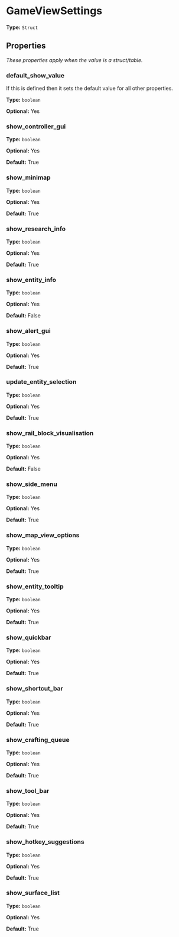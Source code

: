 # GameViewSettings

**Type:** `Struct`

## Properties

*These properties apply when the value is a struct/table.*

### default_show_value

If this is defined then it sets the default value for all other properties.

**Type:** `boolean`

**Optional:** Yes

### show_controller_gui

**Type:** `boolean`

**Optional:** Yes

**Default:** True

### show_minimap

**Type:** `boolean`

**Optional:** Yes

**Default:** True

### show_research_info

**Type:** `boolean`

**Optional:** Yes

**Default:** True

### show_entity_info

**Type:** `boolean`

**Optional:** Yes

**Default:** False

### show_alert_gui

**Type:** `boolean`

**Optional:** Yes

**Default:** True

### update_entity_selection

**Type:** `boolean`

**Optional:** Yes

**Default:** True

### show_rail_block_visualisation

**Type:** `boolean`

**Optional:** Yes

**Default:** False

### show_side_menu

**Type:** `boolean`

**Optional:** Yes

**Default:** True

### show_map_view_options

**Type:** `boolean`

**Optional:** Yes

**Default:** True

### show_entity_tooltip

**Type:** `boolean`

**Optional:** Yes

**Default:** True

### show_quickbar

**Type:** `boolean`

**Optional:** Yes

**Default:** True

### show_shortcut_bar

**Type:** `boolean`

**Optional:** Yes

**Default:** True

### show_crafting_queue

**Type:** `boolean`

**Optional:** Yes

**Default:** True

### show_tool_bar

**Type:** `boolean`

**Optional:** Yes

**Default:** True

### show_hotkey_suggestions

**Type:** `boolean`

**Optional:** Yes

**Default:** True

### show_surface_list

**Type:** `boolean`

**Optional:** Yes

**Default:** True

